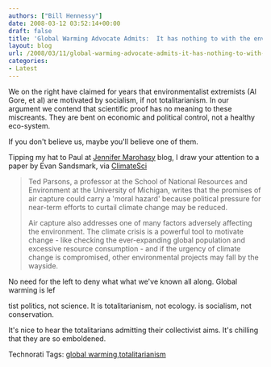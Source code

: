 ```yaml
---
authors: ["Bill Hennessy"]
date: 2008-03-12 03:52:14+00:00
draft: false
title: 'Global Warming Advocate Admits:  It has nothing to with the environment'
layout: blog
url: /2008/03/11/global-warming-advocate-admits-it-has-nothing-to-with-the-environment/
categories:
- Latest
---
```


We on the right have claimed for years that environmentalist extremists (Al Gore, et al) are motivated by socialism, if not totalitarianism. In our argument we contend that scientific proof has no meaning to these miscreants. They are bent on economic and political control, not a healthy eco-system. 

 

If you don't believe us, maybe you'll believe one of them.

 

Tipping my hat to Paul at [Jennifer Marohasy](https://www.jennifermarohasy.com/blog/archives/002835.html) blog, I draw your attention to a paper by Evan Sandsmark, via [ClimateSci](https://climatesci.org/2008/03/10/the-political-issue-of-global-warming/)

 

>   
> 
> Ted Parsons, a professor at the School of National Resources and Environment at the University of Michigan, writes that the promises of air capture could carry a 'moral hazard' because political pressure for near-term efforts to curtail climate change may be reduced.
> 
>    
> 
> Air capture also addresses one of many factors adversely affecting the environment. The climate crisis is a powerful tool to motivate change - like checking the ever-expanding global population and excessive resource consumption - and if the urgency of climate change is compromised, other environmental projects may fall by the wayside.
> 
> 

 

No need for the left to deny what what we've known all along. Global warming is lef

 

tist politics, not science. It is totalitarianism, not ecology. is socialism, not conservation. 

 

It's nice to hear the totalitarians admitting their collectivist aims. It's chilling that they are so emboldened.

 

 

Technorati Tags: [global warming](https://technorati.com/tags/global%20warming),[totalitarianism](https://technorati.com/tags/totalitarianism)
